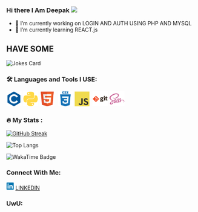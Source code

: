 ### Hi there I Am Deepak <img src="https://media.giphy.com/media/hvRJCLFzcasrR4ia7z/giphy.gif" width="30px"/>
- 🔭 I’m currently working on LOGIN AND AUTH USING PHP AND MYSQL
- 🌱 I’m currently learning REACT.js


## HAVE SOME
<img src="https://readme-jokes.vercel.app/api" alt="Jokes Card" />


### :hammer_and_wrench: Languages and Tools I USE:
<div>
  <img src="https://github.com/devicons/devicon/blob/master/icons/c/c-plain.svg" title="C" **alt="C" width="40" height="40"/>
  <img src="https://github.com/devicons/devicon/blob/master/icons/python/python-plain.svg" title="Python" **alt="Python" width="40" height="40"/>
  <img src="https://github.com/devicons/devicon/blob/master/icons/html5/html5-original.svg" title="HTML5" alt="HTML" width="40" height="40"/>&nbsp;
  <img src="https://github.com/devicons/devicon/blob/master/icons/css3/css3-plain-wordmark.svg"  title="CSS3" alt="CSS" width="40" height="40"/>
  <img src="https://github.com/devicons/devicon/blob/master/icons/javascript/javascript-original.svg" title="JavaScript" alt="JavaScript" width="40" height="40"/>&nbsp;
  <img src="https://github.com/devicons/devicon/blob/master/icons/git/git-original-wordmark.svg" title="Git" **alt="Git" width="40" height="40"/>
  <img src="https://github.com/devicons/devicon/blob/master/icons/sass/sass-original.svg" title="Sass" **alt="Sass" width="40" height="40"/>
  
</div>

### :fire: My Stats :
[![GitHub Streak](http://github-readme-streak-stats.herokuapp.com?user=inyCation&theme=dark&hide_border=true&date_format=M%20j%5B%2C%20Y%5D&stroke=DD2727)](https://git.io/streak-stats)


![Top Langs](https://github-readme-stats.vercel.app/api/top-langs/?username=inyCation&hide_progress=false)

![WakaTime Badge](https://wakatime.com/badge/waka_b5f8d2c7-91eb-449e-817e-cd84dde1cf68)


### Connect With Me: 
<span> <img src="https://github.com/devicons/devicon/blob/master/icons/linkedin/linkedin-original.svg" width="20" height="20" /> 
  <a href="https://www.linkedin.com/in/deepak024/"> LINKEDIN </a>
  <span> 
### UwU:
<img src="https://komarev.com/ghpvc/?username=inyCation&style=flat-square&color=blue" alt=""/>

